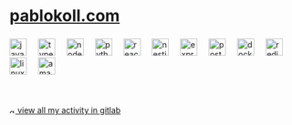 <h1 align="left"><a href="https://pablokoll.com" target="_blank">pablokoll.com</a></h1>

###
  
<div align="left"><img src="https://cdn.jsdelivr.net/gh/devicons/devicon/icons/javascript/javascript-original.svg" alt="javascript logo" height="30" /> <img width="12" /> <img src="https://cdn.jsdelivr.net/gh/devicons/devicon/icons/typescript/typescript-original.svg" alt="typescript logo" height="30" /> <img width="12" /> <img src="https://cdn.jsdelivr.net/gh/devicons/devicon/icons/nodejs/nodejs-original.svg" alt="nodejs logo" height="30" /> <img width="12" /> <img src="https://cdn.jsdelivr.net/gh/devicons/devicon/icons/python/python-original.svg" alt="python logo" height="30" /> <img width="12" /> <img src="https://cdn.jsdelivr.net/gh/devicons/devicon/icons/react/react-original.svg" alt="react logo" height="30" /> <img width="12" /> <img src="https://cdn.simpleicons.org/nestjs/E0234E" alt="nestjs logo" height="30" /> <img width="12" /> <img src="https://cdn.simpleicons.org/express/000000" alt="express logo" height="30" /> <img width="12" /> <img src="https://cdn.jsdelivr.net/gh/devicons/devicon/icons/postgresql/postgresql-original.svg" alt="postgresql logo" height="30" /> <img width="12" /> <img src="https://cdn.jsdelivr.net/gh/devicons/devicon/icons/docker/docker-original.svg" alt="docker logo" height="30" /> <img width="12" /> <img src="https://cdn.jsdelivr.net/gh/devicons/devicon/icons/redis/redis-original.svg" alt="redis logo" height="30" /> <img width="12" /> <img src="https://cdn.jsdelivr.net/gh/devicons/devicon/icons/linux/linux-original.svg" alt="linux logo" height="30" /> <img width="12" /> <img src="https://cdn.simpleicons.org/amazonaws/232F3E" alt="amazonwebservices logo" height="30" /></div>
<br/>
<br/>
<br/>
<a href="https://gitlab.com/pablokoll"><img src="https://cdn.jsdelivr.net/gh/devicons/devicon/icons/gitlab/gitlab-original.svg" alt="gitlab logo" height="10" /> view all my activity in gitlab</a> 

###
